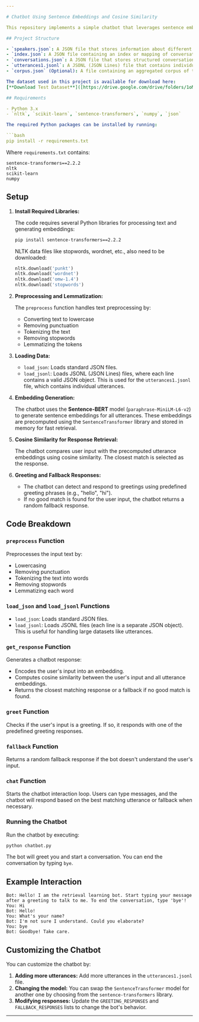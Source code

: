 ```yaml
---

# Chatbot Using Sentence Embeddings and Cosine Similarity

This repository implements a simple chatbot that leverages sentence embeddings and cosine similarity to retrieve responses from a predefined set of utterances. The chatbot responds to user inputs based on the closest matching utterance, and can handle basic greetings as well as fallback when no good match is found. This project also allows for easy extension by adding more utterances or customizing the model.

## Project Structure

- `speakers.json`: A JSON file that stores information about different speakers (not used in the core chatbot logic but can be utilized for speaker identification in advanced scenarios).
- `index.json`: A JSON file containing an index or mapping of conversation IDs (not directly used in this code but can be useful for organizing larger conversation datasets).
- `conversations.json`: A JSON file that stores structured conversation data.
- `utterances1.jsonl`: A JSONL (JSON Lines) file that contains individual utterances with their associated metadata (e.g., utterance ID and text). This file is where the chatbot retrieves its responses from.
- `corpus.json` (Optional): A file containing an aggregated corpus of text data. This can be used if you prefer to process a larger set of utterances at once.

The dataset used in this project is available for download here:
[**Download Test Dataset**]([https://drive.google.com/drive/folders/1oMe132eTxh37Az8UDHZLk5F433j_SmS9?usp=sharing])

## Requirements

- Python 3.x
- `nltk`, `scikit-learn`, `sentence-transformers`, `numpy`, `json`

The required Python packages can be installed by running:

```bash
pip install -r requirements.txt
```

Where `requirements.txt` contains:
```
sentence-transformers==2.2.2
nltk
scikit-learn
numpy
```

## Setup

1. **Install Required Libraries:**

   The code requires several Python libraries for processing text and generating embeddings:

   ```bash
   pip install sentence-transformers==2.2.2
   ```

   NLTK data files like stopwords, wordnet, etc., also need to be downloaded:

   ```python
   nltk.download('punkt')
   nltk.download('wordnet')
   nltk.download('omw-1.4')
   nltk.download('stopwords')
   ```

2. **Preprocessing and Lemmatization:**

   The `preprocess` function handles text preprocessing by:
   - Converting text to lowercase
   - Removing punctuation
   - Tokenizing the text
   - Removing stopwords
   - Lemmatizing the tokens

3. **Loading Data:**

   - `load_json`: Loads standard JSON files.
   - `load_jsonl`: Loads JSONL (JSON Lines) files, where each line contains a valid JSON object. This is used for the `utterances1.jsonl` file, which contains individual utterances.

4. **Embedding Generation:**

   The chatbot uses the **Sentence-BERT** model (`paraphrase-MiniLM-L6-v2`) to generate sentence embeddings for all utterances. These embeddings are precomputed using the `SentenceTransformer` library and stored in memory for fast retrieval.

5. **Cosine Similarity for Response Retrieval:**

   The chatbot compares user input with the precomputed utterance embeddings using cosine similarity. The closest match is selected as the response.

6. **Greeting and Fallback Responses:**

   - The chatbot can detect and respond to greetings using predefined greeting phrases (e.g., "hello", "hi").
   - If no good match is found for the user input, the chatbot returns a random fallback response.

## Code Breakdown

### `preprocess` Function
Preprocesses the input text by:
- Lowercasing
- Removing punctuation
- Tokenizing the text into words
- Removing stopwords
- Lemmatizing each word

### `load_json` and `load_jsonl` Functions
- `load_json`: Loads standard JSON files.
- `load_jsonl`: Loads JSONL files (each line is a separate JSON object). This is useful for handling large datasets like utterances.

### `get_response` Function
Generates a chatbot response:
- Encodes the user's input into an embedding.
- Computes cosine similarity between the user's input and all utterance embeddings.
- Returns the closest matching response or a fallback if no good match is found.

### `greet` Function
Checks if the user's input is a greeting. If so, it responds with one of the predefined greeting responses.

### `fallback` Function
Returns a random fallback response if the bot doesn't understand the user's input.

### `chat` Function
Starts the chatbot interaction loop. Users can type messages, and the chatbot will respond based on the best matching utterance or fallback when necessary.

### Running the Chatbot
Run the chatbot by executing:

```bash
python chatbot.py
```

The bot will greet you and start a conversation. You can end the conversation by typing `bye`.

## Example Interaction

```
Bot: Hello! I am the retrieval learning bot. Start typing your message after a greeting to talk to me. To end the conversation, type 'bye'!
You: Hi
Bot: Hello!
You: What's your name?
Bot: I'm not sure I understand. Could you elaborate?
You: bye
Bot: Goodbye! Take care.
```

## Customizing the Chatbot

You can customize the chatbot by:
1. **Adding more utterances:** Add more utterances in the `utterances1.jsonl` file.
2. **Changing the model:** You can swap the `SentenceTransformer` model for another one by choosing from the `sentence-transformers` library.
3. **Modifying responses:** Update the `GREETING_RESPONSES` and `FALLBACK_RESPONSES` lists to change the bot's behavior.
---
```

